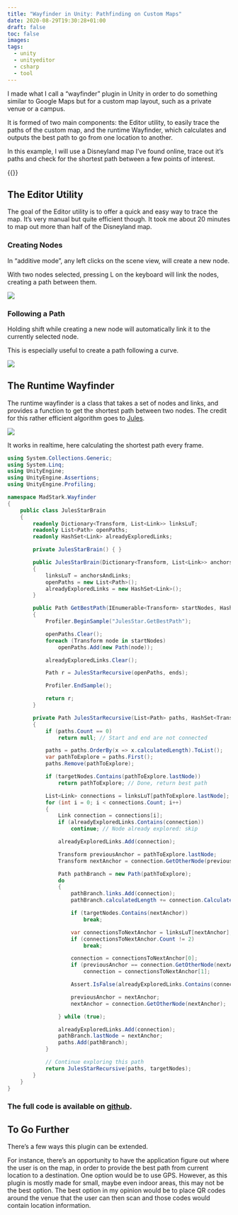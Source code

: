 ```yaml
---
title: "Wayfinder in Unity: Pathfinding on Custom Maps"
date: 2020-08-29T19:30:28+01:00
draft: false
toc: false
images:
tags:
  - unity
  - unityeditor
  - csharp
  - tool
---
```


I made what I call a “wayfinder” plugin in Unity in order to do something similar to Google Maps but for a custom map layout, such as a private venue or a campus.

It is formed of two main components: the Editor utility, to easily trace the paths of the custom map, and the runtime Wayfinder, which calculates and outputs the best path to go from one location to another.

In this example, I will use a Disneyland map I’ve found online, trace out it’s paths and check for the shortest path between a few points of interest.

{{<youtube IVmNwgkqiGA>}}

## The Editor Utility

The goal of the Editor utility is to offer a quick and easy way to trace the map. It’s very manual but quite efficient though. It took me about 20 minutes to map out more than half of the Disneyland map.

### Creating Nodes

In “additive mode”, any left clicks on the scene view, will create a new node.

With two nodes selected, pressing L on the keyboard will link the nodes, creating a path between them.

![](/img/posts/wayfinder-in-unity-pathfinding-on-custom-maps/create_nodes.gif)

### Following a Path

Holding shift while creating a new node will automatically link it to the currently selected node.

This is especially useful to create a path following a curve.

![](/img/posts/wayfinder-in-unity-pathfinding-on-custom-maps/link_nodes.gif)

## The Runtime Wayfinder

The runtime wayfinder is a class that takes a set of nodes and links, and provides a function to get the shortest path between two nodes.
The credit for this rather efficient algorithm goes to [Jules](https://twitter.com/JulesLagard).

![](/img/posts/wayfinder-in-unity-pathfinding-on-custom-maps/get_shortest_path.gif)

It works in realtime, here calculating the shortest path every frame.

```csharp
using System.Collections.Generic;
using System.Linq;
using UnityEngine;
using UnityEngine.Assertions;
using UnityEngine.Profiling;

namespace MadStark.Wayfinder
{
    public class JulesStarBrain
    {
        readonly Dictionary<Transform, List<Link>> linksLuT;
        readonly List<Path> openPaths;
        readonly HashSet<Link> alreadyExploredLinks;

        private JulesStarBrain() { }

        public JulesStarBrain(Dictionary<Transform, List<Link>> anchorsAndLinks)
        {
            linksLuT = anchorsAndLinks;
            openPaths = new List<Path>();
            alreadyExploredLinks = new HashSet<Link>();
        }

        public Path GetBestPath(IEnumerable<Transform> startNodes, HashSet<Transform> ends)
        {
            Profiler.BeginSample("JulesStar.GetBestPath");

            openPaths.Clear();
            foreach (Transform node in startNodes)
                openPaths.Add(new Path(node));

            alreadyExploredLinks.Clear();

            Path r = JulesStarRecursive(openPaths, ends);

            Profiler.EndSample();

            return r;
        }

        private Path JulesStarRecursive(List<Path> paths, HashSet<Transform> targetNodes)
        {
            if (paths.Count == 0)
                return null; // Start and end are not connected

            paths = paths.OrderBy(x => x.calculatedLength).ToList();
            var pathToExplore = paths.First();
            paths.Remove(pathToExplore);

            if (targetNodes.Contains(pathToExplore.lastNode))
                return pathToExplore; // Done, return best path

            List<Link> connections = linksLuT[pathToExplore.lastNode];
            for (int i = 0; i < connections.Count; i++)
            {
                Link connection = connections[i];
                if (alreadyExploredLinks.Contains(connection))
                    continue; // Node already explored: skip

                alreadyExploredLinks.Add(connection);

                Transform previousAnchor = pathToExplore.lastNode;
                Transform nextAnchor = connection.GetOtherNode(previousAnchor);

                Path pathBranch = new Path(pathToExplore);
                do
                {
                    pathBranch.links.Add(connection);
                    pathBranch.calculatedLength += connection.CalculateCost();

                    if (targetNodes.Contains(nextAnchor))
                        break;

                    var connectionsToNextAnchor = linksLuT[nextAnchor];
                    if (connectionsToNextAnchor.Count != 2)
                        break;

                    connection = connectionsToNextAnchor[0];
                    if (previousAnchor == connection.GetOtherNode(nextAnchor))
                        connection = connectionsToNextAnchor[1];

                    Assert.IsFalse(alreadyExploredLinks.Contains(connection), "Path should not have been explored already.");

                    previousAnchor = nextAnchor;
                    nextAnchor = connection.GetOtherNode(nextAnchor);

                } while (true);

                alreadyExploredLinks.Add(connection);
                pathBranch.lastNode = nextAnchor;
                paths.Add(pathBranch);
            }

            // Continue exploring this path
            return JulesStarRecursive(paths, targetNodes);
        }
    }
}
```

### The full code is available on [github](https://github.com/MadStark/UnityWayfinder).

## To Go Further

There’s a few ways this plugin can be extended.

For instance, there’s an opportunity to have the application figure out where the user is on the map, in order to provide the best path from current location to a destination. One option would be to use GPS. However, as this plugin is mostly made for small, maybe even indoor areas, this may not be the best option. The best option in my opinion would be to place QR codes around the venue that the user can then scan and those codes would contain location information.